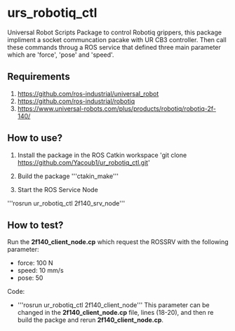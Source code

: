 # urs_robotiq_ctl
Universal Robot Scripts Package to control Robotiq grippers, this package impliment a socket communcation pacake with UR CB3 controller. Then call these commands throug a ROS service that defined three main parameter which are 'force', 'pose' and 'speed'.

## Requirements

1. https://github.com/ros-industrial/universal_robot
2. https://github.com/ros-industrial/robotiq
3. https://www.universal-robots.com/plus/products/robotiq/robotiq-2f-140/

## How to use?
1. Install the package in the ROS Catkin workspace
  'git clone https://github.com/Yacoub1/ur_robotiq_ctl.git'
3. Build the package
    '''ctakin_make'''
    
4. Start the ROS Service Node

  '''rosrun ur_robotiq_ctl 2f140_srv_node'''
## How to test?
Run the **2f140_client_node.cp** which request the ROSSRV with the following parameter:
* force: 100 N
* speed: 10 mm/s
* pose: 50

Code:
* '''rosrun ur_robotiq_ctl 2f140_client_node'''
This parameter can be changed in the **2f140_client_node.cp** file, lines (18-20), and then re build the packge and rerun **2f140_client_node.cp**.
